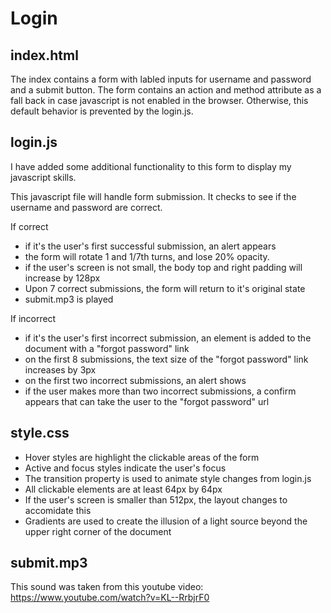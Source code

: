 Login
=====

## index.html

The index contains a form with labled inputs for username and password and a submit button.
The form contains an action and method attribute as a fall back in case javascript is not enabled in the browser.
Otherwise, this default behavior is prevented by the login.js.

## login.js

I have added some additional functionality to this form to display my javascript skills.

This javascript file will handle form submission.
It checks to see if the username and password are correct.

If correct
- if it's the user's first successful submission, an alert appears
- the form will rotate 1 and 1/7th turns, and lose 20% opacity.
- if the user's screen is not small, the body top and right padding will increase by 128px
- Upon 7 correct submissions, the form will return to it's original state
- submit.mp3 is played

If incorrect
- if it's the user's first incorrect submission, an element is added to the document with a "forgot password" link
- on the first 8 submissions, the text size of the "forgot password" link increases by 3px
- on the first two incorrect submissions, an alert shows
- if the user makes more than two incorrect submissions, a confirm appears that can take the user to the "forgot password" url

## style.css

- Hover styles are highlight the clickable areas of the form
- Active and focus styles indicate the user's focus
- The transition property is used to animate style changes from login.js
- All clickable elements are at least 64px by 64px
- If the user's screen is smaller than 512px, the layout changes to accomidate this
- Gradients are used to create the illusion of a light source beyond the upper right corner of the document

## submit.mp3

This sound was taken from this youtube video: https://www.youtube.com/watch?v=KL--RrbjrF0
